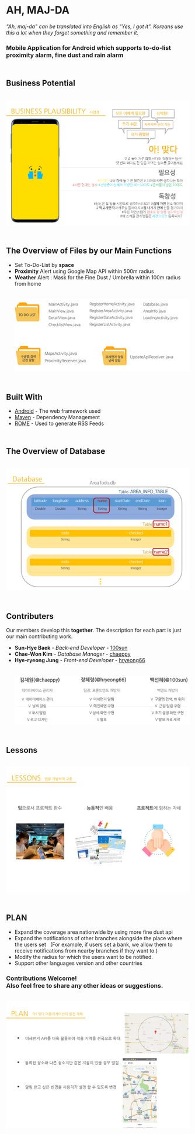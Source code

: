 # AH, MAJ-DA

*"Ah, maj-da" can be translated into English as "Yes, I got it". Koreans use this a lot when they forget something and remember it.*<br/>
### **Mobile Application for Android which supports to-do-list proximity alarm, fine dust and rain alarm<br/>** 

 
## <br/> Business Potential
<br/>![biz](images/biz.png)<br/>


## <br/> The Overview of Files by our Main Functions

* Set To-Do-List by **space**
* **Proximity** Alert using Google Map API within 500m radius
* **Weather** Alert : Mask for the Fine Dust  / Umbrella within 100m radius from home
<br/><br/><br/>![files](/images/files.png)<br/>


## <br/> Built With

* [Android](http://www.dropwizard.io/1.0.2/docs/) - The web framework used
* [Maven](https://maven.apache.org/) - Dependency Management
* [ROME](https://rometools.github.io/rome/) - Used to generate RSS Feeds


## <br/> The Overview of Database

<br/>![db](/images/db.png)<br/>


## <br/> Contributers

Our members develop this **together**. The description for each part is just our main contributing work.
* **Sun-Hye Baek** - *Back-end Developer* - [100sun](https://github.com/100sun)
* **Chae-Won Kim** - *Database Manager* - [chaeppy](https://github.com/chaeppy)
* **Hye-ryeong Jung** - *Front-end Developer* - [hryeong66](https://github.com/hryeong66)
<br/><br/><br/>![members](/images/members.png)<br/>


## <br/> Lessons

<br/>![lessons](/images/lessons.png)<br/>


## <br/> PLAN

* Expand the coverage area nationwide by using more fine dust api
* Expand the notifications of other branches alongside the place where the users set
  (For example, if users set a bank, we allow them to receive notifications from nearby branches if they want to.)
* Modify the radius for which the users want to be notified.
* Support other languages version and other countries<br/>
### Contributions Welcome! <br/> Also feel free to share any other ideas or suggestions. 
<br/>![plan](/images/plan.png)<br/>

<!--
## <br/> License

This project is licensed under the MIT License - see the [LICENSE.md](LICENSE.md) file for details

## <br/> Contributers

Please read [CONTRIBUTING.md](https://gist.github.com/PurpleBooth/b24679402957c63ec426) for details on our code of conduct, and the process for submitting pull requests to us.

## <br/> Versioning

We use [SemVer](http://semver.org/) for versioning. For the versions available, see the [tags on this repository](https://github.com/your/project/tags). 

-->